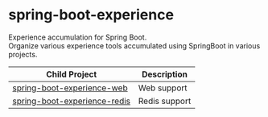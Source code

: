# spring-boot-experience
Experience accumulation for Spring Boot.  
Organize various experience tools accumulated using SpringBoot in various projects.

| **Child Project**                                                      | **Description** |
|------------------------------------------------------------------------|-----------------|
| [spring-boot-experience-web](spring-boot-experience-web/README.md)     | Web support     |
| [spring-boot-experience-redis](spring-boot-experience-redis/README.md) | Redis support   |



